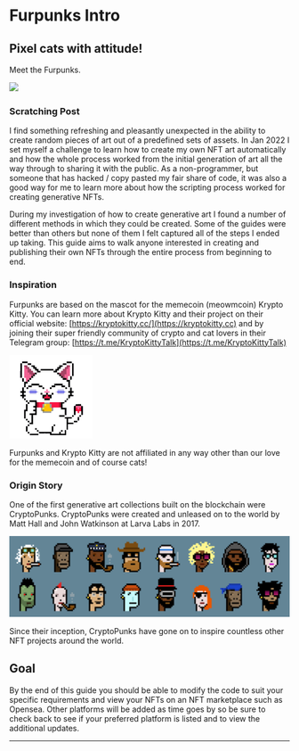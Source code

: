 # Furpunks Intro

## Pixel cats with attitude!

Meet the Furpunks.

![](.gitbook/assets/The\_Furpunks.png)

### Scratching Post

I find something refreshing and pleasantly unexpected in the ability to create random pieces of art out of a predefined sets of assets. In Jan 2022 I set myself a challenge to learn how to create my own NFT art automatically and how the whole process worked from the initial generation of art all the way through to sharing it with the public. As a non-programmer, but someone that has hacked / copy pasted my fair share of code, it was also a good way for me to learn more about how the scripting process worked for creating generative NFTs.

During my investigation of how to create generative art I found a number of different methods in which they could be created. Some of the guides were better than others but none of them I felt captured all of the steps I ended up taking. This guide aims to walk anyone interested in creating and publishing their own NFTs through the entire process from beginning to end.&#x20;

### Inspiration&#x20;

Furpunks are based on the mascot for the memecoin (meowmcoin) Krypto Kitty. You can learn more about Krypto Kitty and their project on their official website: [https://kryptokitty.cc/](https://kryptokitty.cc) and by joining their super friendly community of crypto and cat lovers in their Telegram group: [https://t.me/KryptoKittyTalk](https://t.me/KryptoKittyTalk)

![Original Krypto Kitty by pain.btc](.gitbook/assets/KryptoKitty.png)

Furpunks and Krypto Kitty are not affiliated in any way other than our love for the memecoin and of course cats!

### Origin Story

One of the first generative art collections built on the blockchain were CryptoPunks. CryptoPunks were created and unleased on to the world by Matt Hall and John Watkinson at Larva Labs in 2017.

![Original CryptoPunks](.gitbook/assets/punk-variety-2x.png)

Since their inception, CryptoPunks have gone on to inspire countless other NFT projects around the world.&#x20;





## Goal

By the end of this guide you should be able to modify the code to suit your specific requirements and view your NFTs on an NFT marketplace such as Opensea. Other platforms will be added as time goes by so be sure to check back to see if your preferred platform is listed and to view the additional updates.



****

